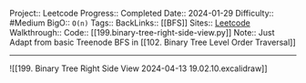 Project:: Leetcode
Progress:: Completed
Date:: 2024-01-29
Difficulty:: #Medium 
BigO:: `O(n)`
Tags:: 
BackLinks:: [[BFS]]
Sites:: [Leetcode](https://leetcode.com/problems/binary-tree-right-side-view/description/)
Walkthrough:: 
Code:: [[199.binary-tree-right-side-view.py]]
Note:: Just Adapt from basic Treenode BFS in [[102. Binary Tree Level Order Traversal]]

---
![[199. Binary Tree Right Side View 2024-04-13 19.02.10.excalidraw]]